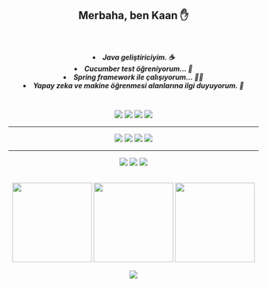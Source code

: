 
<h2 align = "center">Merbaha, ben Kaan ✋</h2> 

<br>

<h5 align = "center" >
    
<li> Java geliştiriciyim. ☕️ </li>
<li> Cucumber test öğreniyorum... 🥒 </li>
<li> Spring framework ile çalışıyorum... 👨‍💻 </li>
<li> Yapay zeka ve makine öğrenmesi alanlarına ilgi duyuyorum. 🧠 </li>
     
</h5>

<br>

<div align = "center"> 

<img src = "https://img.shields.io/badge/Java-ED8B00?style=for-the-badge&logo=java&logoColor=white">

<img src = "https://img.shields.io/badge/Spring-6DB33F?style=for-the-badge&logo=spring&logoColor=white">

<img src = "https://img.shields.io/badge/Git-F05032?style=for-the-badge&logo=git&logoColor=white"/>

<img src = "https://img.shields.io/badge/Cucumber-23D96C?style=for-the-badge&logo=Cucumber&logoColor=white">

---

<img src = "https://img.shields.io/badge/Python-FFD43B?style=for-the-badge&logo=python&logoColor=darkgreen">

<img src = "https://img.shields.io/badge/Numpy-777BB4?style=for-the-badge&logo=numpy&logoColor=white"/>

<img src = "https://img.shields.io/badge/Pandas-2C2D72?style=for-the-badge&logo=pandas&logoColor=white"/>

<img src = "https://img.shields.io/badge/scikit_learn-F7931E?style=for-the-badge&logo=scikit-learn&logoColor=white"/>

---

<img src = "https://img.shields.io/badge/MySQL-00000F?style=for-the-badge&logo=mysql&logoColor=white"/>

<img src = "https://img.shields.io/badge/SQLite-07405E?style=for-the-badge&logo=sqlite&logoColor=white"/>

<img src = "https://img.shields.io/badge/PostgreSQL-316192?style=for-the-badge&logo=postgresql&logoColor=white"/>

</div>

<br>

<p align = "center">

<img  height='160px'  src = 'https://github-readme-stats.vercel.app/api?username=KaanKizildag&theme=gruvbox&count_private=true&show_icons=true&hide=issues'>

<img height='160px' src = "https://github-readme-stats.vercel.app/api/top-langs/?username=KaanKizildag&theme=gruvbox&layout=compact&show"/>

<img height='160px' src = "https://activity-graph.herokuapp.com/graph?username=kaankizildag&theme=gruvbox"/>

</p>

<p align = "center">
<img src = "https://profile-counter.glitch.me/%7BKaanKizildag%7D/count.svg"/>
</p>
